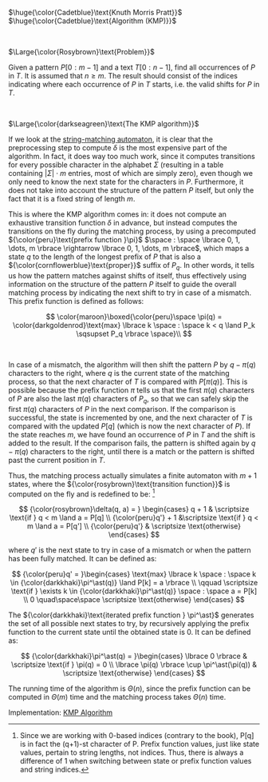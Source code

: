 $\huge{\color{Cadetblue}\text{Knuth Morris Pratt}}$  
$\huge{\color{Cadetblue}\text{Algorithm (KMP)}}$

<br/>

$\Large{\color{Rosybrown}\text{Problem}}$

Given a pattern $P[0:m-1]$ and a text $T[0:n-1]$, find all occurrences of $P$ in $T$. It is assumed that $n \geq m$. The result should consist of the indices indicating where each occurrence of $P$ in $T$ starts, i.e. the valid shifts for $P$ in $T$.

<br/>

$\Large{\color{darkseagreen}\text{The KMP algorithm}}$

If we look at the [string-matching automaton](https://github.com/pl3onasm/CLRS/tree/main/algorithms/string-matching/finite-automata), it is clear that the preprocessing step to compute $\delta$ is the most expensive part of the algorithm. In fact, it does way too much work, since it computes transitions for every possible character in the alphabet $\Sigma$ (resulting in a table containing $|\Sigma| \cdot m$ entries, most of which are simply zero), even though we only need to know the next state for the characters in $P$. Furthermore, it does not take into account the structure of the pattern $P$ itself, but only the fact that it is a fixed string of length $m$.

This is where the KMP algorithm comes in: it does not compute an exhaustive transition function $\delta$ in advance, but instead computes the transitions on the fly during the matching process, by using a precomputed ${\color{peru}\text{prefix function }\pi}$ $\space : \space \lbrace 0, 1, \dots, m \rbrace \rightarrow \lbrace 0, 1, \dots, m \rbrace$, which maps a state $q$ to the length of the longest prefix of $P$ that is also a ${\color{cornflowerblue}\text{proper}}$ suffix of $P_q$. In other words, it tells us how the pattern matches against shifts of itself, thus effectively using information on the structure of the pattern $P$ itself to guide the overall matching process by indicating the next shift to try in case of a mismatch. This prefix function is defined as follows:
<br/>

$$
\color{maroon}\boxed{\color{peru}\space \pi(q) = \color{darkgoldenrod}\text{max} \lbrace k \space : \space k < q \land P_k \sqsupset P_q \rbrace \space}\\
$$

<br/>

In case of a mismatch, the algorithm will then shift the pattern $P$ by $q - \pi(q)$ characters to the right, where $q$ is the current state of the matching process, so that the next character of $T$ is compared with $P[\pi(q)]$. This is possible because the prefix function $\pi$ tells us that the first $\pi(q)$ characters of $P$ are also the last $\pi(q)$ characters of $P_q$, so that we can safely skip the first $\pi(q)$ characters of $P$ in the next comparison. If the comparison is successful, the state is incremented by one, and the next character of $T$ is compared with the updated $P[q]$ (which is now the next character of $P$). If the state reaches $m$, we have found an occurrence of $P$ in $T$ and the shift is added to the result. If the comparison fails, the pattern is shifted again by $q - \pi(q)$ characters to the right, until there is a match or the pattern is shifted past the current position in $T$.  

Thus, the matching process actually simulates a finite automaton with $m+1$ states, where the ${\color{rosybrown}\text{transition function}}$ is computed on the fly and is redefined to be: [^1]

$$
{\color{rosybrown}\delta(q, a) = } \begin{cases}
q + 1 & \scriptsize \text{if } q < m \land a = P[q] \\
{\color{peru}q'} + 1 &\scriptsize \text{if } q < m \land a = P[q'] \\
{\color{peru}q'} & \scriptsize \text{otherwise}
\end{cases}
$$

where $q'$ is the next state to try in case of a mismatch or when the pattern has been fully matched. It can be defined as:

$$
{\color{peru}q' = }\begin{cases}
\text{max} \lbrace k \space : \space k \in {\color{darkkhaki}\pi^\ast(q)} \land P[k] = a \rbrace \\
\qquad \scriptsize \text{if } \exists k \in {\color{darkkhaki}\pi^\ast(q)} \space : \space a = P[k]  \\
0 \quad\space\space \scriptsize \text{otherwise}
\end{cases}
$$

[^1]: Since we are working with 0-based indices (contrary to the book), P[q] is in fact the (q+1)-st character of P. Prefix function values, just like state values, pertain to string lengths, not indices. Thus, there is always a difference of 1 when switching between state or prefix function values and string indices.

The ${\color{darkkhaki}\text{iterated prefix function } \pi^\ast}$ generates the set of all possible next states to try, by recursively applying the prefix function to the current state until the obtained state is 0. It can be defined as:

$$
{\color{darkkhaki}\pi^\ast(q) = }\begin{cases}
\lbrace 0 \rbrace & \scriptsize \text{if } \pi(q) = 0 \\
\lbrace \pi(q) \rbrace \cup  \pi^\ast(\pi(q)) & \scriptsize \text{otherwise}
\end{cases}
$$

The running time of the algorithm is $\Theta(n)$, since the prefix function can be computed in $\Theta(m)$ time and the matching process takes $\Theta(n)$ time.

Implementation: [KMP Algorithm](https://github.com/pl3onasm/AADS/blob/main/algorithms/string-matching/knuth-morris-pratt/kmp.c)
